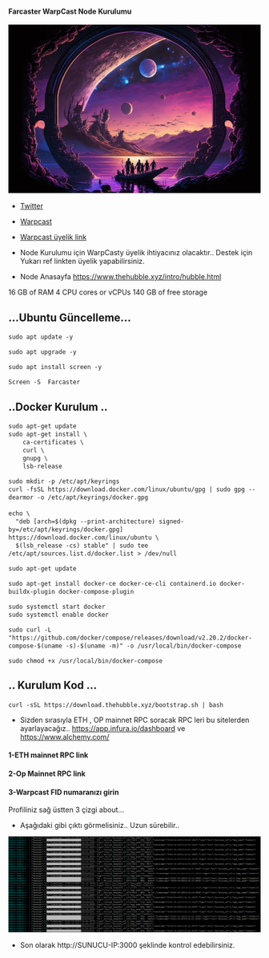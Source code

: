 
####  Farcaster WarpCast Node Kurulumu
![image](https://raw.githubusercontent.com/farcasterxyz/.github/master/farcaster.jpg)


 * [Twitter](https://twitter.com/suatayaz79)
 * [Warpcast](https://warpcast.com/suatayaz)
 * [Warpcast üyelik  link ](https://warpcast.com/~/invite-page/327600?id=afed1bfc)
 *  Node Kurulumu için WarpCasty üyelik ihtiyacınız olacaktır.. Destek için Yukarı ref linkten üyelik yapabilirsiniz.
 
 
 * Node  Anasayfa   https://www.thehubble.xyz/intro/hubble.html


16 GB of RAM
4 CPU cores or vCPUs
140 GB of free storage




## ...Ubuntu  Güncelleme...

```shell
sudo apt update -y
```

```shell
sudo apt upgrade -y
```

```shell
sudo apt install screen -y
```

```shell
Screen -S  Farcaster
```


## ..Docker Kurulum ..	

```shell
sudo apt-get update
sudo apt-get install \
    ca-certificates \
    curl \
    gnupg \
    lsb-release
```

```shell
sudo mkdir -p /etc/apt/keyrings
curl -fsSL https://download.docker.com/linux/ubuntu/gpg | sudo gpg --dearmor -o /etc/apt/keyrings/docker.gpg

echo \
  "deb [arch=$(dpkg --print-architecture) signed-by=/etc/apt/keyrings/docker.gpg] https://download.docker.com/linux/ubuntu \
  $(lsb_release -cs) stable" | sudo tee /etc/apt/sources.list.d/docker.list > /dev/null
```


```shell
sudo apt-get update
```

```shell
sudo apt-get install docker-ce docker-ce-cli containerd.io docker-buildx-plugin docker-compose-plugin
```

```shell
sudo systemctl start docker
sudo systemctl enable docker
```

```shell
sudo curl -L "https://github.com/docker/compose/releases/download/v2.20.2/docker-compose-$(uname -s)-$(uname -m)" -o /usr/local/bin/docker-compose
```

```shell
sudo chmod +x /usr/local/bin/docker-compose
```
 
## .. Kurulum Kod ...
 
```shell
curl -sSL https://download.thehubble.xyz/bootstrap.sh | bash
```

- Sizden sırasıyla ETH , OP mainnet  RPC soracak    RPC leri  bu sitelerden ayarlayacağız..  https://app.infura.io/dashboard ve https://www.alchemy.com/

#### 1-ETH mainnet RPC link
#### 2-Op Mainnet RPC link
#### 3-Warpcast FID numaranızı girin 

Profiliniz sağ üstten 3 çizgi  about...



- Aşağıdaki gibi çıktı  görmelisiniz.. Uzun sürebilir..

![image](https://github.com/Sazy67/Farcaster_Node/blob/main/war.png)


- Son olarak   http://SUNUCU-IP:3000 şeklinde  kontrol edebilirsiniz.

